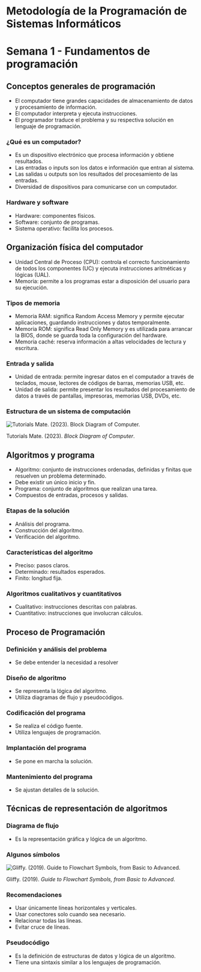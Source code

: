 # Metodología de la Programación de Sistemas Informáticos

# Semana 1 - Fundamentos de programación

## Conceptos generales de programación

- El computador tiene grandes capacidades de almacenamiento de datos y procesamiento de información.
- El computador interpreta y ejecuta instrucciones.
- El programador traduce el problema y su respectiva solución en lenguaje de programación.

### ¿Qué es un computador?

- Es un dispositivo electrónico que procesa información y obtiene resultados.
- Las entradas o inputs son los datos e información que entran al sistema.
- Las salidas u outputs son los resultados del procesamiento de las entradas.
- Diversidad de dispositivos para comunicarse con un computador.

### Hardware y software

- Hardware: componentes físicos.
- Software: conjunto de programas.
- Sistema operativo: facilita los procesos.

## Organización física del computador

- Unidad Central de Proceso (CPU): controla el correcto funcionamiento de todos los componentes (UC) y ejecuta instrucciones aritméticas y lógicas (UAL).
- Memoria: permite a los programas estar a disposición del usuario para su ejecución.

### Tipos de memoria

- Memoria RAM: significa Random Access Memory y permite ejecutar aplicaciones, guardando instrucciones y datos temporalmente.
- Memoria ROM: significa Read Only Memory y es utilizada para arrancar la BIOS, donde se guarda toda la configuración del hardware.
- Memoria caché: reserva información a altas velocidades de lectura y escritura.

### Entrada y salida

- Unidad de entrada: permite ingresar datos en el computador a través de teclados, mouse, lectores de códigos de barras, memorias USB, etc.
- Unidad de salida: permite presentar los resultados del procesamiento de datos a través de pantallas, impresoras, memorias USB, DVDs, etc.

### Estructura de un sistema de computación

![Tutorials Mate. (2023). *Block Diagram of Computer*.](https://1.bp.blogspot.com/-bU-HOZnxYSg/XopGA9eZJPI/AAAAAAAAAZM/YrZ4atklFFIbEqEHLa4Uppw_k53D8-_-ACLcBGAsYHQ/s1600/Block%2BDiagram%2Bof%2BComputer%2B%2528www.tutorialsmate.com%2529.png)

Tutorials Mate. (2023). *Block Diagram of Computer*.

## Algoritmos y programa

- Algoritmo: conjunto de instrucciones ordenadas, definidas y finitas que resuelven un problema determinado.
- Debe existir un único inicio y fin.
- Programa: conjunto de algoritmos que realizan una tarea.
- Compuestos de entradas, procesos y salidas.

### Etapas de la solución

- Análisis del programa.
- Construcción del algoritmo.
- Verificación del algoritmo.

### Características del algoritmo

- Preciso: pasos claros.
- Determinado: resultados esperados.
- Finito: longitud fija.

### Algoritmos cualitativos y cuantitativos

- Cualitativo: instrucciones descritas con palabras.
- Cuantitativo: instrucciones que involucran cálculos.

## Proceso de Programación

### Definición y análisis del problema

- Se debe entender la necesidad a resolver

### Diseño de algoritmo

- Se representa la lógica del algoritmo.
- Utiliza diagramas de flujo y pseudocódigos.

### Codificación del programa

- Se realiza el código fuente.
- Utiliza lenguajes de programación.

### Implantación del programa

- Se pone en marcha la solución.

### Mantenimiento del programa

- Se ajustan detalles de la solución.

## Técnicas de representación de algoritmos

### Diagrama de flujo

- Es la representación gráfica y lógica de un algoritmo.

### Algunos símbolos

![Gliffy. (2019). *Guide to Flowchart Symbols, from Basic to Advanced*.](https://www.gliffy.com/sites/default/files/image/2020-06/guidetoflowchartsymbols_mostcommonimg.png)

Gliffy. (2019). *Guide to Flowchart Symbols, from Basic to Advanced*.

### Recomendaciones

- Usar únicamente líneas horizontales y verticales.
- Usar conectores solo cuando sea necesario.
- Relacionar todas las líneas.
- Evitar cruce de líneas.

### Pseudocódigo

- Es la definición de estructuras de datos y lógica de un algoritmo.
- Tiene una sintaxis similar a los lenguajes de programación.